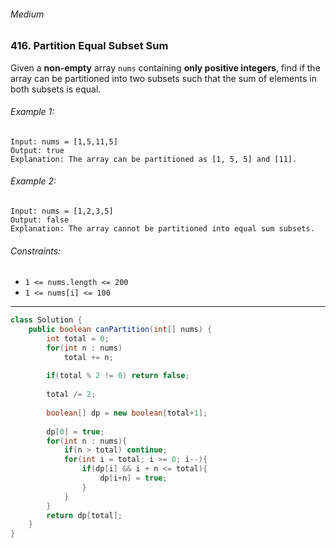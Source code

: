 ###### Medium

### 416. Partition Equal Subset Sum

Given a **non-empty** array `nums` containing **only positive integers**, find if the array can be partitioned into two subsets such that the sum of elements in both subsets is equal.

###### Example 1:
```
Input: nums = [1,5,11,5]
Output: true
Explanation: The array can be partitioned as [1, 5, 5] and [11].
```

###### Example 2:
```
Input: nums = [1,2,3,5]
Output: false
Explanation: The array cannot be partitioned into equal sum subsets.
```

###### Constraints:
- `1 <= nums.length <= 200`
- `1 <= nums[i] <= 100`

***

```java
class Solution {
    public boolean canPartition(int[] nums) {
        int total = 0;
        for(int n : nums)
            total += n;
        
        if(total % 2 != 0) return false;
        
        total /= 2;
        
        boolean[] dp = new boolean[total+1];
        
        dp[0] = true;
        for(int n : nums){
            if(n > total) continue;
            for(int i = total; i >= 0; i--){
                if(dp[i] && i + n <= total){
                    dp[i+n] = true;
                }
            }
        }
        return dp[total];
    }
}
```
